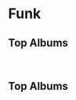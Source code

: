 <h1 class="subgenre-title">Funk <!-- sub genre name--></h1>

<p class="summary"> <!-- subgenre summary--></p>

<!-- top album and artist section-->

<section class="top">
<h2>Top Albums</h2>
<div class="albums">
<img src="" alt="">
<img src="" alt="">
<img src="" alt="">
<img src="" alt="">
<img src="" alt="">
</div>
</section>

<section class="top">
<h2>Top Albums</h2>
<div class="artist">
<img src="" alt="">
<img src="" alt="">
<img src="" alt="">
<img src="" alt="">
<img src="" alt="">
</div>
</section>

<!-- suggestion section, still figuring out how to format this using the bubble diagram from the wireframe-->